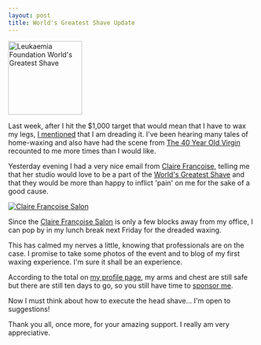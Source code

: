 ```yaml
---
layout: post
title: World's Greatest Shave Update
---
```


[<img src="http://johnsy.com/images/logo_wgs.gif"
alt="Leukaemia Foundation World's Greatest Shave"
title="Leukaemia Foundation World's Greatest Shave"
height="150"
/>](http://www.worldsgreatestshave.com/)


Last week, after I hit the $1,000 target that would mean that I have to wax my
legs, [I mentioned](/blog/2009/02/22/how-to-shave%3F/) that I am dreading it. I've
been hearing many tales of home-waxing and also have had the scene from [The 40
Year Old Virgin](http://www.imdb.com/title/tt0405422/) recounted to me more
times than I would like.

Yesterday evening I had a very nice email from
[Claire Fran&ccedil;oise](http://www.clairefrancoise.com.au/),
telling me that her studio would love to be a part of the
[World's Greatest Shave](http://www.worldsgreatestshave.com/) and
that they would be more than happy to inflict 'pain' on me for the sake of a
good cause.

[![Claire Fran&ccedil;oise Salon](http://johnsy.com/images/logo_cfs.gif "Claire Fran&ccedil;oise Salon")](http://www.clairefrancoise.com.au/)

Since the [Claire Fran&ccedil;oise Salon](http://www.clairefrancoise.com.au/) is
only a few blocks away from my office, I can pop by in my lunch break next
Friday for the dreaded waxing.

This has calmed my nerves a little, knowing that professionals are on the
case. I promise to take some photos of the event and to blog of my first waxing
experience. I'm sure it shall be an experience.

According to the total on [my profile
page](http://my.imisfriendraising.com.au/personalPage.aspx?SID=54895), my arms
and chest are still safe but there are still ten days to go, so you still have
time to [sponsor
me](https://secure.imisfriendraising.com.au/registrant/donate.aspx?EventID=9529&amp;LangPref=en-CA&amp;SPID=1239819).

Now I must think about how to execute the head shave... I'm open to suggestions!

Thank you all, once more, for your amazing support. I really am very
appreciative.

